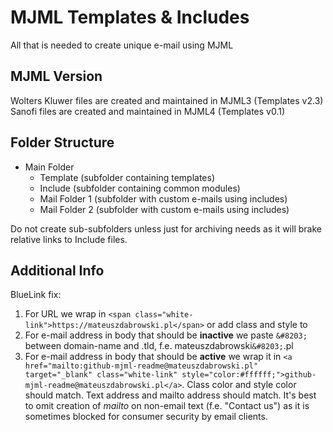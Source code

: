 # MJML Templates & Includes

All that is needed to create unique e-mail using MJML

## MJML Version

Wolters Kluwer files are created and maintained in MJML3 (Templates v2.3)
Sanofi files are created and maintained in MJML4 (Templates v0.1)

## Folder Structure

- Main Folder
  - Template (subfolder containing templates)
  - Include (subfolder containing common modules)
  - Mail Folder 1 (subfolder with custom e-mails using includes)
  - Mail Folder 2 (subfolder with custom e-mails using includes)

Do not create sub-subfolders unless just for archiving needs as it will brake relative links to Include files.

## Additional Info

BlueLink fix:

1. For URL we wrap in `<span class="white-link">https://mateuszdabrowski.pl</span>` or add class and style to <a>
2. For e-mail address in body that should be __inactive__ we paste `&#8203;` between domain-name and .tld, f.e. mateuszdabrowski`&#8203;`.pl
3. For e-mail address in body that should be __active__ we wrap it in `<a href="mailto:github-mjml-readme@mateuszdabrowski.pl" target="_blank" class="white-link" style="color:#ffffff;">github-mjml-readme@mateuszdabrowski.pl</a>`. Class color and style color should match. Text address and mailto address should match. It's best to omit creation of _mailto_ on non-email text (f.e. "Contact us") as it is sometimes blocked for consumer security by email clients.
